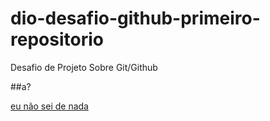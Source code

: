 # dio-desafio-github-primeiro-repositorio
Desafio de Projeto Sobre Git/Github

##a?

[eu não sei de nada](http://www.google.com)
